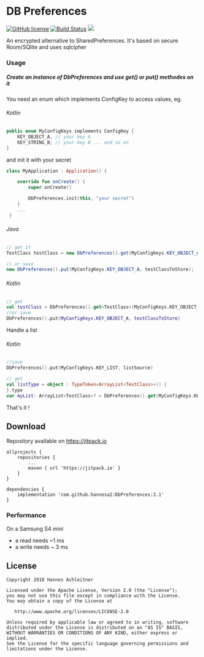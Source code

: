 # DB Preferences

[![GitHub license](https://img.shields.io/badge/license-Apache%20Version%202.0-blue.svg)](https://github.com/sbrukhanda/fragmentviewpager/blob/master/LICENSE.txt)
[![Build Status](https://travis-ci.org/hannesa2/DbPreferences.svg?branch=master)](https://travis-ci.org/hannesa2/DbPreferences)
[![](https://jitpack.io/v/hannesa2/DbPreferences.svg)](https://jitpack.io/#hannesa2/DbPreferences)

An encrypted alternative to SharedPreferences. It's based on secure Room/SQlite and uses sqlcipher

### Usage

##### Create an instance of DbPreferences and use get() or put() methodes on it

You need an enum which implements ConfigKey to access values, eg.

###### Kotlin
```Kotlin
public enum MyConfigKeys implements ConfigKey {
    KEY_OBJECT_A, // your key A
    KEY_STRING_B; // your key B ... and so on
}
```

and init it with your secret
```Kotlin
class MyApplication : Application() {

    override fun onCreate() {
        super.onCreate()

        DbPreferences.init(this, "your secret")
    }
    ...
 }
 ```   

###### Java
```java
// get it
TestClass testClass = new DbPreferences().get(MyConfigKeys.KEY_OBJECT_A, TestClass.class);

// or save
new DbPreferences().put(MyConfigKeys.KEY_OBJECT_A, testClassToStore);
```
###### Kotlin
```kotlin
// get
val testClass = DbPreferences().get<TestClass>(MyConfigKeys.KEY_OBJECT_A, TestClass::class.java)
//or save
DbPreferences().put(MyConfigKeys.KEY_OBJECT_A, testClassToStore)
```

Handle a list
###### Kotlin
```kotlin
//save
DbPreferences().put(MyConfigKeys.KEY_LIST, listSource)

// get
val listType = object : TypeToken<ArrayList<TestClass>>() {
}.type
var myList: ArrayList<TestClass>? = DbPreferences().get(MyConfigKeys.KEY_LIST, listType)
```

That's it !

## Download 
Repository available on https://jitpack.io

```Gradle
allprojects {
    repositories {
        ...
        maven { url 'https://jitpack.io' }
    }
}
```
```Gradle
dependencies {
    implementation 'com.github.hannesa2:DbPreferences:3.1'
}

```

### Performance

On a Samsung S4 mini 
* a read needs ~1 ms
* a write needs ~  3 ms

## License 
```
Copyright 2018 Hannes Achleitner

Licensed under the Apache License, Version 2.0 (the "License");
you may not use this file except in compliance with the License.
You may obtain a copy of the License at

   http://www.apache.org/licenses/LICENSE-2.0

Unless required by applicable law or agreed to in writing, software
distributed under the License is distributed on an "AS IS" BASIS,
WITHOUT WARRANTIES OR CONDITIONS OF ANY KIND, either express or implied.
See the License for the specific language governing permissions and
limitations under the License.
```


